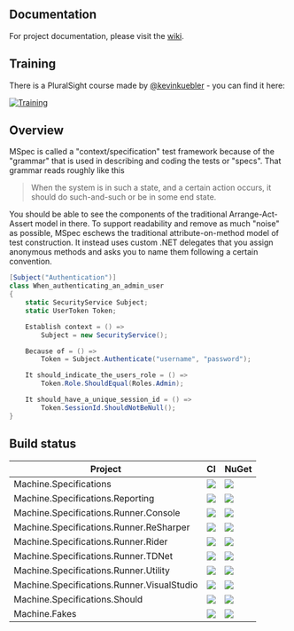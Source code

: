 ## Documentation

For project documentation, please visit the [wiki](https://github.com/machine/machine.specifications/wiki).

## Training

There is a PluralSight course made by [@kevinkuebler](https://github.com/kevinkuebler) - you can find it here:

[![Training](https://www.pluralsight.com/content/dam/pluralsight/newsroom/brand-assets/logos/pluralsight-logo-hor-black-1@2x.png)](https://www.pluralsight.com/courses/expressive-testing-dotnet-mspec)


## Overview
MSpec is called a "context/specification" test framework because of the "grammar" that is used in describing and coding the tests or "specs". That grammar reads roughly like this

> When the system is in such a state, and a certain action occurs, it should do such-and-such or be in some end state.

You should be able to see the components of the traditional Arrange-Act-Assert model in there. To support readability and remove as much "noise" as possible, MSpec eschews the traditional attribute-on-method model of test construction. It instead uses custom .NET delegates that you assign anonymous methods and asks you to name them following a certain convention.

```csharp
[Subject("Authentication")]
class When_authenticating_an_admin_user
{
    static SecurityService Subject;
    static UserToken Token;

    Establish context = () => 
        Subject = new SecurityService();

    Because of = () =>
        Token = Subject.Authenticate("username", "password");

    It should_indicate_the_users_role = () =>
        Token.Role.ShouldEqual(Roles.Admin);

    It should_have_a_unique_session_id = () =>
        Token.SessionId.ShouldNotBeNull();
}
```

## Build status

Project | CI | NuGet
-- | -- | --
Machine.Specifications | [![](https://img.shields.io/appveyor/ci/machine-specifications/machine-specifications.svg)](https://ci.appveyor.com/project/machine-specifications/machine-specifications) | [![](https://img.shields.io/nuget/v/Machine.Specifications.svg)](https://www.nuget.org/packages/machine.specifications)
Machine.Specifications.Reporting | [![](https://img.shields.io/appveyor/ci/machine-specifications/machine-specifications-reporting.svg)](https://ci.appveyor.com/project/machine-specifications/machine-specifications-reporting) | [![](https://img.shields.io/nuget/v/Machine.Specifications.Reporting.svg)](https://www.nuget.org/packages/machine.specifications.reporting)
Machine.Specifications.Runner.Console | [![](https://img.shields.io/appveyor/ci/machine-specifications/machine-specifications-runner-console.svg)](https://ci.appveyor.com/project/machine-specifications/machine-specifications-runner-console) | [![](https://img.shields.io/nuget/v/Machine.Specifications.Runner.Console.svg)](https://www.nuget.org/packages/machine.specifications.runner.console)
Machine.Specifications.Runner.ReSharper | [![](https://img.shields.io/appveyor/ci/machine-specifications/machine-specifications-runner-resharper.svg)](https://ci.appveyor.com/project/machine-specifications/machine-specifications-runner.resharper) | [![](https://img.shields.io/resharper/v/Machine.Specifications.Runner.Resharper9.svg)](https://plugins.jetbrains.com/plugin/11639-machine-specifications-for-resharper)
Machine.Specifications.Runner.Rider | [![](https://img.shields.io/appveyor/ci/machine-specifications/machine-specifications-runner-resharper.svg)](https://ci.appveyor.com/project/machine-specifications/machine-specifications-runner.resharper) | [![](https://img.shields.io/jetbrains/plugin/v/11528-machine-specifications.svg?label=rider)](https://plugins.jetbrains.com/plugin/11528-machine-specifications-for-rider)
Machine.Specifications.Runner.TDNet | [![](https://img.shields.io/appveyor/ci/machine-specifications/machine-specifications-runner-tdnet.svg)](https://ci.appveyor.com/project/machine-specifications/machine-specifications-runner.tdnet) | [![](https://img.shields.io/nuget/v/Machine.Specifications.Runner.TDNet.svg)](https://www.nuget.org/packages/machine.specifications.runner.tdnet)
Machine.Specifications.Runner.Utility | [![](https://img.shields.io/appveyor/ci/machine-specifications/machine-specifications-runner-utility.svg)](https://ci.appveyor.com/project/machine-specifications/machine-specifications-runner-utility) | [![](https://img.shields.io/nuget/v/Machine.Specifications.Runner.Utility.svg)](https://www.nuget.org/packages/machine.specifications.runner.utility)
Machine.Specifications.Runner.VisualStudio | [![](https://img.shields.io/appveyor/ci/machine-specifications/machine-specifications-runner-visualstudio.svg)](https://ci.appveyor.com/project/machine-specifications/machine-specifications-runner-visualstudio) | [![](https://img.shields.io/nuget/v/Machine.Specifications.Runner.VisualStudio.svg)](https://www.nuget.org/packages/machine.specifications.runner.visualstudio)
Machine.Specifications.Should | [![](https://img.shields.io/appveyor/ci/machine-specifications/machine-specifications-should.svg)](https://ci.appveyor.com/project/machine-specifications/machine-specifications-should) | [![](https://img.shields.io/nuget/v/Machine.Specifications.Should.svg)](https://www.nuget.org/packages/machine.specifications.should)
Machine.Fakes | [![](https://img.shields.io/appveyor/ci/machine-specifications/machine-fakes.svg)](https://ci.appveyor.com/project/machine-specifications/machine-fakes) | [![](https://img.shields.io/nuget/v/Machine.Fakes.svg)](https://www.nuget.org/packages/machine.fakes)
